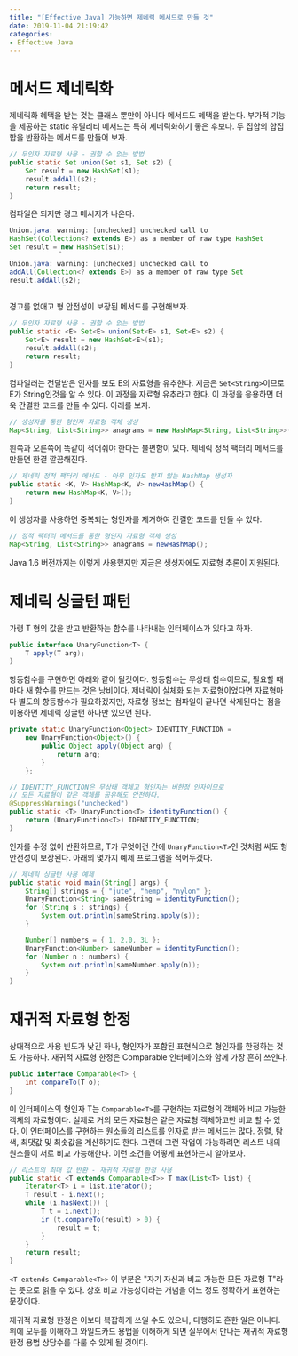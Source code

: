 ```yaml
---
title: "[Effective Java] 가능하면 제네릭 메서드로 만들 것"
date: 2019-11-04 21:19:42
categories:
- Effective Java
---
```


# 메서드 제네릭화
제네릭화 혜택을 받는 것는 클래스 뿐만이 아니다 메서드도 혜택을 받는다. 부가적 기능을 제공하는 static 유틸리티 메서드는 특히 제네릭화하기 좋은 후보다. 두 집합의 합집합을 반환하는 메서드를 만들어 보자.

```java
// 무인자 자료형 사용 - 권할 수 없는 방법
public static Set union(Set s1, Set s2) {
    Set result = new HashSet(s1);
    result.addAll(s2);
    return result;
}
```

컴파일은 되지만 경고 메시지가 나온다.

```java
Union.java: warning: [unchecked] unchecked call to
HashSet(Collection<? extends E>) as a member of raw type HashSet
Set result = new HashSet(s1);
            ＾
Union.java: warning: [unchecked] unchecked call to
addAll(Collection<? extends E>) as a member of raw type Set
result.addAll(s2);
             ＾
```

경고를 없애고 형 안전성이 보장된 메서드를 구현해보자.

```java
// 무인자 자료형 사용 - 권할 수 없는 방법
public static <E> Set<E> union(Set<E> s1, Set<E> s2) {
    Set<E> result = new HashSet<E>(s1);
    result.addAll(s2);
    return result;
}
```

컴파일러는 전달받은 인자를 보도 E의 자료형을 유추한다. 지금은 `Set<String>`이므로 E가 String인것을 알 수 있다. 이 과정을 자료형 유추라고 한다. 이 과정을 응용하면 더욱 간결한 코드를 만들 수 있다. 아래를 보자.

```java
// 생성자를 통한 형인자 자료형 객체 생성
Map<String, List<String>> anagrams = new HashMap<String, List<String>>();
```

왼쪽과 오른쪽에 똑같이 적어줘야 한다는 불편함이 있다. 제네릭 정적 팩터리 메서드를 만들면 한결 깔끔해진다.

```java
// 제네릭 정적 팩터리 메서드 - 아무 인자도 받지 않는 HashMap 생성자
public static <K, V> HashMap<K, V> newHashMap() {
    return new HashMap<K, V>();
}
```

이 생성자를 사용하면 중복되는 형인자를 제거하여 간결한 코드를 만들 수 있다.

```java
// 정적 팩터리 메서드를 통한 형인자 자료형 객체 생성
Map<String, List<String>> anagrams = newHashMap();
```

Java 1.6 버전까지는 이렇게 사용했지만 지금은 생성자에도 자료형 추론이 지원된다.

# 제네릭 싱글턴 패턴
가령 T 형의 값을 받고 반환하는 함수를 나타내는 인터페이스가 있다고 하자.

```java
public interface UnaryFunction<T> {
    T apply(T arg);
}
```

항등함수를 구현하면 아래와 같이 될것이다. 항등함수는 무상태 함수이므로, 필요할 때마다 새 함수를 만드는 것은 낭비이다. 제네릭이 실체화 되는 자료형이었다면 자료형마다 별도의 항등함수가 필요하겠지만, 자료형 정보는 컴파일이 끝나면 삭제된다는 점을 이용하면 제네릭 싱글턴 하나만 있으면 된다.

```java
private static UnaryFunction<Object> IDENTITY_FUNCTION = 
    new UnaryFunction<Object>() {
        public Object apply(Object arg) { 
            return arg; 
        }
    };

// IDENTITY_FUNCTION은 무상태 객체고 형인자는 비한정 인자이므로
// 모든 자료형이 같은 객체를 공유해도 안전하다.
@SuppressWarnings("unchecked")
public static <T> UnaryFunction<T> identityFunction() {
    return (UnaryFunction<T>) IDENTITY_FUNCTION;
}
```

인자를 수정 없이 반환하므로, T가 무엇이건 간에 `UnaryFunction<T>`인 것처럼 써도 형 안전성이 보장된다. 아래의 몇가지 예제 프로그램을 적어두겠다.

```java
// 제네릭 싱글턴 사용 예제
public static void main(String[] args) {
    String[] strings = { "jute", "hemp", "nylon" };
    UnaryFunction<String> sameString = identityFunction();
    for (String s : strings) {
        System.out.println(sameString.apply(s));
    }

    Number[] numbers = { 1, 2.0, 3L };
    UnaryFunction<Number> sameNumber = identityFunction();
    for (Number n : numbers) {
        System.out.println(sameNumber.apply(n));
    }
}
```

# 재귀적 자료형 한정
상대적으로 사용 빈도가 낮긴 하나, 형인자가 포함된 표현식으로 형인자를 한정하는 것도 가능하다. 재귀적 자료형 한정은 Comparable 인터페이스와 함께 가장 흔히 쓰인다.

```java
public interface Comparable<T> {
    int compareTo(T o);
}
```

이 인터페이스의 형인자 T는 `Comparable<T>`를 구현하는 자료형의 객체와 비교 가능한 객체의 자료형이다. 실제로 거의 모든 자료형은 같은 자료형 객체하고만 비교 할 수 있다. 이 인터페이스를 구현하는 원소들의 리스트를 인자로 받는 메서드는 많다. 정렬, 탐색, 최댓값 및 최솟값을 계산하기도 한다. 그런데 그런 작업이 가능하려면 리스트 내의 원소들이 서로 비교 가능해한다. 이런 조건을 어떻게 표현하는지 알아보자.

```java
// 리스트의 최대 값 반환 - 재귀적 자료형 한정 사용
public static <T extends Comparable<T>> T max(List<T> list) {
    Iterator<T> i = list.iterator();
    T result - i.next();
    while (i.hasNext()) {
        T t = i.next();
        ir (t.compareTo(result) > 0) {
            result = t;
        }
    }
    return result;
}
```

`<T extends Comparable<T>>` 이 부분은 "자기 자신과 비교 가능한 모든 자료형 T"라는 뜻으로 읽을 수 있다. 상호 비교 가능성이라는 개념을 어느 정도 정확하게 표현하는 문장이다.

재귀적 자료형 한정은 이보다 복잡하게 쓰일 수도 있으나, 다행히도 흔한 일은 아니다. 위에 모두를 이해하고 와일드카드 용법을 이해하게 되면 실무에서 만나는 재귀적 자료형 한정 용법 상당수를 다룰 수 있게 될 것이다.